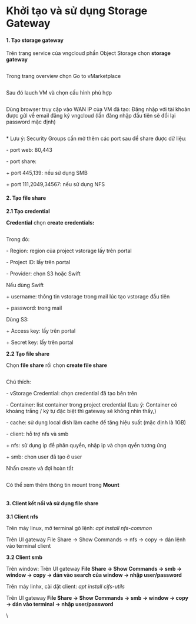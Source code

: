 # Khởi tạo và sử dụng Storage Gateway

#### 1. Tạo storage gateway <a href="#khoitaovasudungstoragegateway-1.taostoragegateway" id="khoitaovasudungstoragegateway-1.taostoragegateway"></a>

Trên trang service của vngcloud phần Object Storage chọn **storage gateway**&#x20;

&#x20;&#x20;

<figure><img src="https://docs.vngcloud.vn/download/attachments/49650127/image2020-7-14_7-32-56.png?version=1&#x26;modificationDate=1681357328000&#x26;api=v2" alt=""><figcaption></figcaption></figure>

Trong trang overview chọn Go to vMarketplace&#x20;

&#x20;

<figure><img src="https://docs.vngcloud.vn/download/attachments/49650127/image2020-7-14_7-33-14.png?version=1&#x26;modificationDate=1681357329000&#x26;api=v2" alt=""><figcaption></figcaption></figure>

Sau đó lauch VM và chọn cấu hình phù hợp&#x20;

&#x20;

<figure><img src="https://docs.vngcloud.vn/download/attachments/49650127/image2020-7-14_7-33-31.png?version=1&#x26;modificationDate=1681357329000&#x26;api=v2" alt=""><figcaption></figcaption></figure>

Dùng browser truy cập vào WAN IP của VM đã tạo: Đăng nhập với tài khoản được gửi về email đăng ký vngcloud (lần đăng nhập đầu tiên sẽ đổi lại password mặc định)&#x20;

&#x20;

<figure><img src="https://docs.vngcloud.vn/download/attachments/49650127/image2020-7-14_7-34-2.png?version=1&#x26;modificationDate=1681357329000&#x26;api=v2" alt=""><figcaption></figcaption></figure>

\* Lưu ý: Security Groups cần mở thêm các port sau để share được dữ liệu:

\- port web: 80,443&#x20;

\- port share:

\+ port 445,139: nếu sử dụng SMB

\+ port 111,2049,34567: nếu sử dụng NFS

#### 2. Tạo file share  <a href="#khoitaovasudungstoragegateway-2.taofileshare" id="khoitaovasudungstoragegateway-2.taofileshare"></a>

**2.1 Tạo credential**

**Credential** chọn **create credentials:**&#x20;

&#x20;

<figure><img src="https://docs.vngcloud.vn/download/attachments/49650127/image2020-7-14_7-35-36.png?version=1&#x26;modificationDate=1681357329000&#x26;api=v2" alt=""><figcaption></figcaption></figure>

Trong đó:&#x20;

\- Region: region của project vstorage lấy trên portal&#x20;

\- Project ID: lấy trên portal&#x20;

\- Provider: chọn S3 hoặc Swift&#x20;

Nếu dùng Swift&#x20;

\+ username: thông tin vstorage trong mail lúc tạo vstorage đầu tiên&#x20;

\+ password: trong mail&#x20;

Dùng S3:&#x20;

\+ Access key: lấy trên portal&#x20;

\+ Secret key: lấy trên portal&#x20;

&#x20;**2.2 Tạo file share**

Chọn **file share** rồi chọn **create file share**

<figure><img src="https://docs.vngcloud.vn/download/attachments/49650127/image2020-7-14_7-46-27.png?version=1&#x26;modificationDate=1681357329000&#x26;api=v2" alt=""><figcaption></figcaption></figure>

Chú thích:

\- vStorage Credential: chọn credential đã tạo bên trên

\- Container:  list container trong project credential (Lưu ý: Container có khoảng trắng / ký tự đặc biệt thì gateway sẽ không nhìn thấy,)

\- cache: sử dụng local dish làm cache để tăng hiệu suất (mặc định là 1GB)

\- client: hỗ trợ nfs và smb

\+ nfs: sử dụng ip để phân quyền, nhập ip và chọn qyền tương ứng

\+ smb: chon user đã tạo ở user

Nhấn create và đợi hoàn tất

<figure><img src="https://docs.vngcloud.vn/download/attachments/49650127/image2020-7-14_7-55-5.png?version=1&#x26;modificationDate=1681357330000&#x26;api=v2" alt=""><figcaption></figcaption></figure>

Có thể xem thêm thông tin mount trong **Mount**

<figure><img src="https://docs.vngcloud.vn/download/attachments/49650127/image2020-7-14_7-56-19.png?version=1&#x26;modificationDate=1681357330000&#x26;api=v2" alt=""><figcaption></figcaption></figure>

#### 3. Client kết nối và sử dụng file share <a href="#khoitaovasudungstoragegateway-3.clientketnoivasudungfileshare" id="khoitaovasudungstoragegateway-3.clientketnoivasudungfileshare"></a>

**3.1 Client nfs**

Trên máy linux, mở terminal gõ lệnh: _apt install nfs-common_

Trên UI gateway File Share -> Show Commands -> nfs -> copy -> dán lệnh vào terminal client

**3.2 Client smb**

Trên window: Trên UI gateway **File Share -> Show Commands -> smb -> window -> copy -> dán vào search của window -> nhập user/password**

Trên máy linhx, cài dặt client:  _apt install cifs-utils_&#x20;

Trên UI gateway **File Share -> Show Commands -> smb -> window -> copy -> dán vào terminal -> nhập user/password**

\
